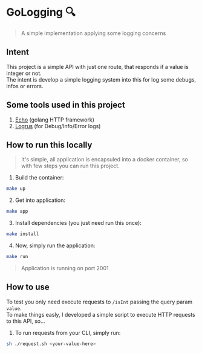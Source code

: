 # GoLogging :mag:

> A simple implementation applying some logging concerns

## Intent

This project is a simple API with just one route, that responds if a value is integer or not. <br>
The intent is develop a simple logging system into this for log some debugs, infos or errors.

## Some tools used in this project

1. [Echo](https://echo.labstack.com/) (golang HTTP framework)
2. [Logrus](https://github.com/sirupsen/logrus) (for Debug/Info/Error logs)

## How to run this locally

> It's simple, all application is encapsuled into a docker container, so with few steps you can run this project. <br>

1. Build the container:

```sh
make up
```

2. Get into application:

```sh
make app
```

3. Install dependencies (you just need run this once):

```sh
make install
```

4. Now, simply run the application:

```sh
make run
```

> Application is running on port 2001

## How to use

To test you only need execute requests to `/isInt` passing the query param `value`. <br>
To make things easly, I developed a simple script to execute HTTP requests to this API, so... <br>

1. To run requests from your CLI, simply run:

```sh
sh ./request.sh <your-value-here>
```
